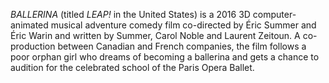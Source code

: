 _BALLERINA_ (titled _LEAP!_ in the United States) is a 2016 3D computer-animated musical adventure comedy film co-directed by Éric Summer and Éric Warin and written by Summer, Carol Noble and Laurent Zeitoun. A co-production between Canadian and French companies, the film follows a poor orphan girl who dreams of becoming a ballerina and gets a chance to audition for the celebrated school of the Paris Opera Ballet.
